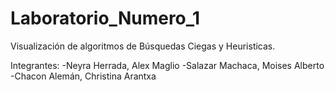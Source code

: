 # Laboratorio_Numero_1
Visualización de algoritmos de Búsquedas Ciegas y Heuristicas.

Integrantes:
-Neyra Herrada, Alex Maglio
-Salazar Machaca, Moises Alberto
-Chacon Alemán, Christina Arantxa

